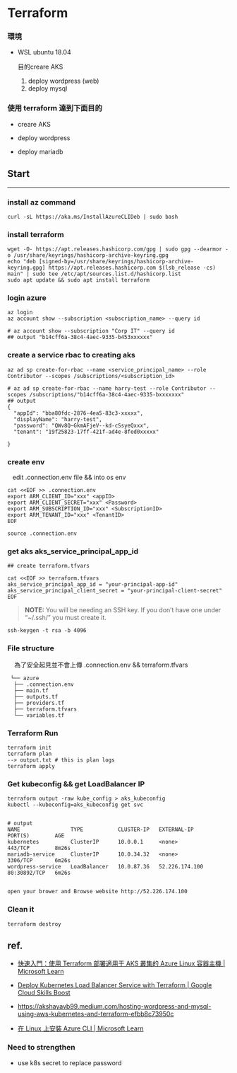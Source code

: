 # Terraform

### 環境

+ WSL ubuntu 18.04
  
  目的creare AKS
  
  1. deploy wordpress (web)
  2. deploy mysql

### 使用 terraform 達到下面目的

+ creare AKS

+ deploy wordpress 

+ deploy mariadb

## Start

---

### install az command

```
curl -sL https://aka.ms/InstallAzureCLIDeb | sudo bash
```

### install  terraform

```
wget -O- https://apt.releases.hashicorp.com/gpg | sudo gpg --dearmor -o /usr/share/keyrings/hashicorp-archive-keyring.gpg
echo "deb [signed-by=/usr/share/keyrings/hashicorp-archive-keyring.gpg] https://apt.releases.hashicorp.com $(lsb_release -cs) main" | sudo tee /etc/apt/sources.list.d/hashicorp.list
sudo apt update && sudo apt install terraform
```

### login azure

```
az login
az account show --subscription <subscription_name> --query id

# az account show --subscription "Corp IT" --query id
## output "b14cff6a-38c4-4aec-9335-b453xxxxxx"
```

### create a service rbac to creating aks

```
az ad sp create-for-rbac --name <service_principal_name> --role Contributor --scopes /subscriptions/<subscription_id>

# az ad sp create-for-rbac --name harry-test --role Contributor --scopes /subscriptions/"b14cff6a-38c4-4aec-9335-bxxxxxxx"
## output
{
  "appId": "bba80fdc-2876-4ea5-83c3-xxxxx",
  "displayName": "harry-test",
  "password": "QWv8Q~GkmAFjeV--kd-cSsyeQxxx",
  "tenant": "19f25823-17ff-421f-ad4e-8fed0xxxxx"

}
```

### create env

   edit  .connection.env file  && into os env

```
cat <<EOF >> .connection.env
export ARM_CLIENT_ID="xxx" <appID>
export ARM_CLIENT_SECRET="xxx" <Password>
export ARM_SUBSCRIPTION_ID="xxx" <SubscriptionID>
export ARM_TENANT_ID="xxx" <TenantID>
EOF

source .connection.env
```

### get aks aks_service_principal_app_id

```
## create terraform.tfvars

cat <<EOF >> terraform.tfvars
aks_service_principal_app_id = "your-principal-app-id"
aks_service_principal_client_secret = "your-principal-client-secret"
EOF
```

> **NOTE:** You will be needing an SSH key. If you don’t have one under “~/.ssh/” you must create it.

```
ssh-keygen -t rsa -b 4096
```

### File structure

    為了安全起見並不會上傳 .connection.env && terraform.tfvars
```
 └── azure
  ├── .connection.env
  ├── main.tf
  ├── outputs.tf
  ├── providers.tf
  ├── terraform.tfvars
  └── variables.tf
```
### Terraform Run

```
terraform init
terraform plan
--> output.txt # this is plan logs
terraform apply
```

### Get kubeconfig && get LoadBalancer IP

```
terraform output -raw kube_config > aks_kubeconfig
kubectl --kubeconfig=aks_kubeconfig get svc


# output
NAME                TYPE           CLUSTER-IP   EXTERNAL-IP     PORT(S)        AGE
kubernetes          ClusterIP      10.0.0.1     <none>          443/TCP        8m26s
mariadb-service     ClusterIP      10.0.34.32   <none>          3306/TCP       6m26s
wordpress-service   LoadBalancer   10.0.87.36   52.226.174.100   80:30892/TCP   6m26s


open your brower and Browse website http://52.226.174.100
```

### Clean it

```
terraform destroy
```

## ref.

+ [快速入門：使用 Terraform 部署適用于 AKS 叢集的 Azure Linux 容器主機 | Microsoft Learn](https://learn.microsoft.com/zh-tw/azure/azure-linux/quickstart-terraform)

+ [Deploy Kubernetes Load Balancer Service with Terraform | Google Cloud Skills Boost](https://www.cloudskillsboost.google/focuses/1205?parent=catalog)

+ https://akshayavb99.medium.com/hosting-wordpress-and-mysql-using-aws-kubernetes-and-terraform-efbb8c73950c

+ [在 Linux 上安裝 Azure CLI | Microsoft Learn](https://learn.microsoft.com/zh-tw/cli/azure/install-azure-cli-linux?pivots=apt)



### Need to strengthen

+ use k8s secret to replace password
